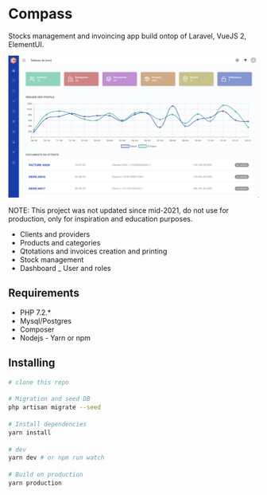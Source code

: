 # Compass
Stocks management and invoincing app build ontop of Laravel, VueJS 2, ElementUI.

![compass-preview](public/preview.png)

NOTE: This project was not updated since mid-2021, do not use for production, only for inspiration and education purposes. 

- Clients and providers
- Products and categories
- Qtotations and invoices creation and printing
- Stock management
- Dashboard
_ User and roles

## Requirements

- PHP 7.2.*
- Mysql/Postgres
- Composer
- Nodejs - Yarn or npm

## Installing

```bash
# clone this repo

# Migration and seed DB
php artisan migrate --seed

# Install dependencies
yarn install

# dev
yarn dev # or npm run watch

# Build on production
yarn production
```
